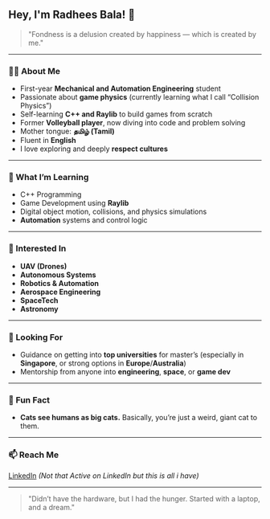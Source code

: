 ## Hey, I'm Radhees Bala! 👋

> "Fondness is a delusion created by happiness — which is created by me."

---

### 🧑‍🎓 About Me  
- First-year **Mechanical and Automation Engineering** student  
- Passionate about **game physics** (currently learning what I call “Collision Physics”)  
- Self-learning **C++ and Raylib** to build games from scratch  
- Former **Volleyball player**, now diving into code and problem solving  
- Mother tongue: **தமிழ் (Tamil)**  
- Fluent in **English**  
- I love exploring and deeply **respect cultures**

---

### 🚀 What I’m Learning  
- C++ Programming  
- Game Development using **Raylib**  
- Digital object motion, collisions, and physics simulations  
- **Automation** systems and control logic

---

### 🔭 Interested In  
- **UAV (Drones)**  
- **Autonomous Systems**  
- **Robotics & Automation**  
- **Aerospace Engineering**  
- **SpaceTech**  
- **Astronomy**

---

### 🤝 Looking For  
- Guidance on getting into **top universities** for master’s (especially in **Singapore**, or strong options in **Europe**/**Australia**)  
- Mentorship from anyone into **engineering**, **space**, or **game dev**

---

### 💬 Fun Fact  
- **Cats see humans as big cats.** Basically, you’re just a weird, giant cat to them.

---

### 📫 Reach Me  
[LinkedIn](https://www.linkedin.com/in/radhees-bala-2a08652b4?utm_source=share&utm_campaign=share_via&utm_content=profile&utm_medium=android_app) *(Not that Active on LinkedIn but this is all i have)*

---

> "Didn’t have the hardware, but I had the hunger. Started with a laptop, and a dream."
